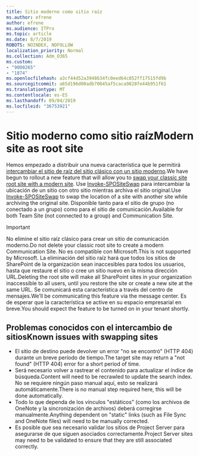```yaml
---
title: Sitio moderno como sitio raíz
ms.author: efrene
author: efrene
ms.audience: ITPro
ms.topic: article
ms.date: 8/7/2019
ROBOTS: NOINDEX, NOFOLLOW
localization_priority: Normal
ms.collection: Adm_O365
ms.custom:
- "9000265"
- "1874"
ms.openlocfilehash: a3cf44d52a3948634fc0eed64c852ff17515fd9b
ms.sourcegitcommit: a65d196d00adb70045af5caca9828fe44b951f61
ms.translationtype: MT
ms.contentlocale: es-ES
ms.lasthandoff: 09/04/2019
ms.locfileid: "36753921"
---
```

# <a name="modern-site-as-root-site"></a><span data-ttu-id="03523-102">Sitio moderno como sitio raíz</span><span class="sxs-lookup"><span data-stu-id="03523-102">Modern site as root site</span></span>

<span data-ttu-id="03523-103">Hemos empezado a distribuir una nueva característica que le permitirá [intercambiar el sitio de raíz del sitio clásico con un sitio moderno](https://docs.microsoft.com/sharepoint/modern-root-site).</span><span class="sxs-lookup"><span data-stu-id="03523-103">We have begun to rollout a new feature that will allow you to [swap your classic site root site with a modern site](https://docs.microsoft.com/sharepoint/modern-root-site).</span></span> <span data-ttu-id="03523-104">Use [Invoke-SPOSiteSwap](https://docs.microsoft.com/powershell/module/sharepoint-online/invoke-spositeswap?view=sharepoint-ps) para intercambiar la ubicación de un sitio con otro sitio mientras archiva el sitio original.</span><span class="sxs-lookup"><span data-stu-id="03523-104">Use [Invoke-SPOSiteSwap](https://docs.microsoft.com/powershell/module/sharepoint-online/invoke-spositeswap?view=sharepoint-ps) to swap the location of a site with another site while archiving the original site.</span></span> <span data-ttu-id="03523-105">Disponible tanto para el sitio de grupo (no conectado a un grupo) como para el sitio de comunicación.</span><span class="sxs-lookup"><span data-stu-id="03523-105">Available for both Team Site (not connected to a group) and Communication Site.</span></span>

>[!Important]
> <span data-ttu-id="03523-106">No elimine el sitio raíz clásico para crear un sitio de comunicación moderno.</span><span class="sxs-lookup"><span data-stu-id="03523-106">Do not delete your classic root site to create a modern Communication Site.</span></span> <span data-ttu-id="03523-107">No es compatible con Microsoft.</span><span class="sxs-lookup"><span data-stu-id="03523-107">This is not supported by Microsoft.</span></span> <span data-ttu-id="03523-108">La eliminación del sitio raíz hará que todos los sitios de SharePoint de la organización sean inaccesibles para todos los usuarios, hasta que restaure el sitio o cree un sitio nuevo en la misma dirección URL.</span><span class="sxs-lookup"><span data-stu-id="03523-108">Deleting the root site will make all SharePoint sites in your organization inaccessible to all users, until you restore the site or create a new site at the same URL.</span></span> <span data-ttu-id="03523-109">Se comunicará esta característica a través del centro de mensajes.</span><span class="sxs-lookup"><span data-stu-id="03523-109">We’ll be communicating this feature via the message center.</span></span> <span data-ttu-id="03523-110">Es de esperar que la característica se active en su espacio empresarial en breve.</span><span class="sxs-lookup"><span data-stu-id="03523-110">You should expect the feature to be turned on in your tenant shortly.</span></span>

## <a name="known-issues-with-swapping-sites"></a><span data-ttu-id="03523-111">Problemas conocidos con el intercambio de sitios</span><span class="sxs-lookup"><span data-stu-id="03523-111">Known issues with swapping sites</span></span>
- <span data-ttu-id="03523-112">El sitio de destino puede devolver un error "no se encontró" (HTTP 404) durante un breve período de tiempo.</span><span class="sxs-lookup"><span data-stu-id="03523-112">The target site may return a "not found" (HTTP 404) error for a short period of time.</span></span>
- <span data-ttu-id="03523-113">Será necesario volver a rastrear el contenido para actualizar el índice de búsqueda.</span><span class="sxs-lookup"><span data-stu-id="03523-113">Content will need to be recrawled to update the search index.</span></span> <span data-ttu-id="03523-114">No se requiere ningún paso manual aquí, esto se realizará automáticamente.</span><span class="sxs-lookup"><span data-stu-id="03523-114">There is no manual step required here, this will be done automatically.</span></span>
- <span data-ttu-id="03523-115">Todo lo que dependa de los vínculos "estáticos" (como los archivos de OneNote y la sincronización de archivos) deberá corregirse manualmente.</span><span class="sxs-lookup"><span data-stu-id="03523-115">Anything dependent on "static" links (such as File Sync and OneNote files) will need to be manually corrected.</span></span>
- <span data-ttu-id="03523-116">Es posible que sea necesario validar los sitios de Project Server para asegurarse de que siguen asociados correctamente.</span><span class="sxs-lookup"><span data-stu-id="03523-116">Project Server sites may need to be validated to ensure that they are still associated correctly.</span></span> 
